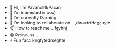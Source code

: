 - 👋 Hi, I’m Vavanch1kPacan
- 👀 I’m interested in box)
- 🌱 I’m currently l3arning 
- 💞️ I’m looking to collaborate on ...,dwaetrfdcgguyio
- 📫 How to reach me ...fgyhnj
- 😄 Pronouns: ...
- ⚡ Fun fact: kngfytedrseghte
<!---
VavanchikPacan/VavanchikPacan is a ✨ special ✨ repository because its `README.md` (this file) appears on your GitHub profile.
You can click the Preview link to take a look at your changes.
--->
